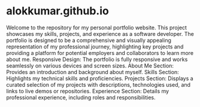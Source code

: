 # alokkumar.github.io
Welcome to the repository for my personal portfolio website. This project showcases my skills, projects, and experience as a software developer. The portfolio is designed to be a comprehensive and visually appealing representation of my professional journey, highlighting key projects and providing a platform for potential employers and collaborators to learn more about me.
Responsive Design: The portfolio is fully responsive and works seamlessly on various devices and screen sizes.
About Me Section: Provides an introduction and background about myself.
Skills Section: Highlights my technical skills and proficiencies.
Projects Section: Displays a curated selection of my projects with descriptions, technologies used, and links to live demos or repositories.
Experience Section: Details my professional experience, including roles and responsibilities.
